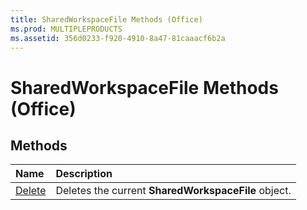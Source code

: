 ```yaml
---
title: SharedWorkspaceFile Methods (Office)
ms.prod: MULTIPLEPRODUCTS
ms.assetid: 356d0233-f920-4910-8a47-81caaacf6b2a
---
```



# SharedWorkspaceFile Methods (Office)

## Methods



|**Name**|**Description**|
|:-----|:-----|
|[Delete](sharedworkspacefile-delete-method-office.md)|Deletes the current  **SharedWorkspaceFile** object.|

